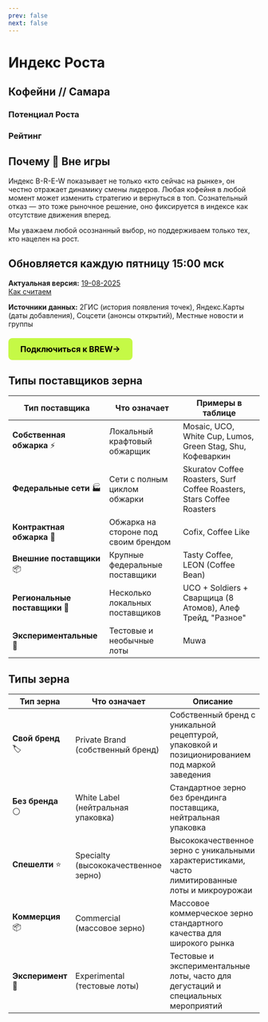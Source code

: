 ```yaml
---
prev: false
next: false
---
```


# Индекс Роста

## Кофейни // Самара

### Потенциал Роста
<PriceCalculator />

### Рейтинг
<IndexSMR />

## Почему 🚫 Вне игры

Индекс B-R-E-W показывает не только «кто сейчас на рынке», он честно отражает динамику смены лидеров. Любая кофейня в любой момент может изменить стратегию и вернуться в топ. Сознательный отказ — это тоже рыночное решение, оно фиксируется в индексе как отсутствие движения вперед. <br>

Мы уважаем любой осознанный выбор, но поддерживаем только тех, кто нацелен на рост.

## Обновляется каждую пятницу 15:00 мск

**Актуальная версия:** [19-08-2025](/radar/index-smr/changelog/19-08-2025) <br>
[Как считаем](/radar/index-smr/method)

**Источники данных:** 2ГИС (история появления точек), Яндекс.Карты (даты добавления), Соцсети (анонсы открытий), Местные новости и группы <br>

<div class="start-button-container">
  <a href="/brew/membership" class="btn btn-primary" rel="noopener noreferrer">Подключиться к BREW→</a>
</div>

## Типы поставщиков зерна

| Тип поставщика | Что означает | Примеры в таблице |
|----------------|--------------|-------------------|
| **Собственная обжарка** ⚡ | Локальный крафтовый обжарщик | Mosaic, UCO, White Cup, Lumos, Green Stag, Shu, Кофеваркин |
| **Федеральные сети** 🏭 | Сети с полным циклом обжарки | Skuratov Coffee Roasters, Surf Coffee Roasters, Stars Coffee Roasters |
| **Контрактная обжарка** 🤝 | Обжарка на стороне под своим брендом | Cofix, Coffee Like |
| **Внешние поставщики** 📦 | Крупные федеральные поставщики | Tasty Coffee, LEON (Coffee Bean) |
| **Региональные поставщики** 🔄 | Несколько локальных поставщиков | UCO + Soldiers + Сварщица (8 Атомов), Алеф Трейд, "Разное" |
| **Экспериментальные** 🧪 | Тестовые и необычные лоты | Muwa |

## Типы зерна

| Тип зерна | Что означает | Описание |
|-----------|--------------|----------|
| **Свой бренд** 🏷️ | Private Brand (собственный бренд) | Собственный бренд с уникальной рецептурой, упаковкой и позиционированием под маркой заведения |
| **Без бренда** ⚪ | White Label (нейтральная упаковка) | Стандартное зерно без брендинга поставщика, нейтральная упаковка |
| **Спешелти** ⭐ | Specialty (высококачественное зерно) | Высококачественное зерно с уникальными характеристиками, часто лимитированные лоты и микроурожаи |
| **Коммерция** 📦 | Commercial (массовое зерно) | Массовое коммерческое зерно стандартного качества для широкого рынка |
| **Эксперимент** 🧪 | Experimental (тестовые лоты) | Тестовые и экспериментальные лоты, часто для дегустаций и специальных мероприятий |

<style>
/* --- ОБЩИЕ СТИЛИ ДЛЯ ВСЕХ КНОПОК --- */
.btn {
  display: inline-block;
  padding: 12px 24px;
  border-radius: 8px;
  font-weight: 700;
  font-size: 16px;
  text-align: center;
  text-decoration: none;
  transition: all 0.3s ease;
  cursor: pointer;
  border: none;
  margin: 10px 0;
}

.btn:hover {
  transform: translateY(-2px);
  text-decoration: none !important;
}

/* --- СТИЛЬ ОСНОВНОЙ КНОПКИ (ЯРКАЯ) --- */
.btn-primary {
  background-color: #C5F946; /* Яркий лаймовый */
  color: #000 !important;
}

.btn-primary:hover {
  background-color: #347b6c; /* Темный при наведении */
  color: white !important;
}

/* --- Контейнер для отдельной кнопки --- */
.start-button-container {
  margin: 20px 0;
  text-align: left;
}

.start-button-container .btn {
  display: inline-block;
  margin: 0;
}
</style>
